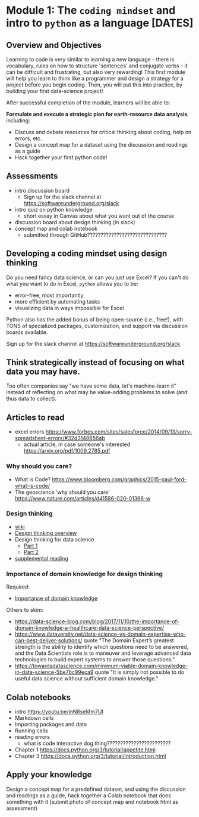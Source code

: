 # Module 1: The `coding mindset` and intro to `python` as a language [DATES]

## Overview and Objectives

Learning to code is very similar to learning a new language - there is vocabulary, rules on how to structure 'sentences' and conjugate verbs - it can be difficult and frustrating, but also very rewarding! This first module will help you learn to think like a programmer and design a strategy for a project before you begin coding. Then, you will put this into practice, by building your first data-science project!

After successful completion of the module, learners will be able to:

**Formulate and execute a strategic plan for earth-resource data analysis**, including:
- Discuss and debate resources for critical thinking about coding, help on errors, etc.
- Design a concept map for a dataset using the discussion and readings as a guide
- Hack together your first python code!

## Assessments
- intro discussion board
  - Sign up for the slack channel at https://softwareunderground.org/slack
- intro quiz on python knowledge
  - short essay in Canvas about what you want out of the course
- discussion board about design thinking (in slack)
- concept map and colab notebook
  - submitted through GitHub??????????????????????????????

## Developing a coding mindset using design thinking

Do you need fancy data science, or can you just use Excel? If you can't do what you want to do in Excel, `python` allows you to be:
- error-free, most importantly
- more efficient by automating tasks
- visualizing data in ways impossible for Excel

Python also has the added bonus of being open-source (i.e., free!), with TONS of specialized packages, customization, and support via discussion boards available.

Sign up for the slack channel at https://softwareunderground.org/slack

## Think strategically instead of focusing on what data you may have.
Too often companies say "we have some data, let's machine-learn it" instead of reflecting on what may be value-adding problems to solve (and thus data to collect).

## Articles to read
- excel errors https://www.forbes.com/sites/salesforce/2014/09/13/sorry-spreadsheet-errors/#32d3148856ab
  - actual article, in case someone's interested https://arxiv.org/pdf/1009.2785.pdf

### Why should you care?
- What is Code? https://www.bloomberg.com/graphics/2015-paul-ford-what-is-code/
- The geoscience 'why should you care' https://www.nature.com/articles/d41586-020-01366-w

### Design thinking
- [wiki](https://en.wikipedia.org/wiki/Design_thinking)
- [Design thinking overview](https://faculty.ai/blog/powering-data-science-with-design-thinking/)
- Design thinking for data science
  - [Part 1](https://www.linkedin.com/pulse/design-thinking-mindset-data-scientist-part-1-michael-taylor/)
  - [Part 2](https://www.linkedin.com/pulse/design-thinking-mindset-data-scientist-part-2-michael-taylor/)
- [supplemental reading](https://www.infoq.com/articles/data-science-organization-framework/)

### Importance of domain knowledge for design thinking
Required:
- [Importance of domain knowledge](https://www.linkedin.com/pulse/role-domain-knowledge-data-science-patrick-bangert/)

Others to skim:
- https://data-science-blog.com/blog/2017/11/10/the-importance-of-domain-knowledge-a-healthcare-data-science-perspective/
- https://www.dataversity.net/data-science-vs-domain-expertise-who-can-best-deliver-solutions/ quote "The Domain Expert’s greatest strength is the ability to identify which questions need to be answered, and the Data Scientists role is to maneuver and leverage advanced data technologies to build expert systems to answer those questions."
- https://towardsdatascience.com/minimum-viable-domain-knowledge-in-data-science-5be7bc99eca9 quote "It is simply not possible to do useful data science without sufficient domain knowledge."

## Colab notebooks
- intro https://youtu.be/inN8seMm7UI
- Markdown cells
- Importing packages and data
- Running cells
- reading errors
  - what is code interactive dog thing????????????????????????
- Chapter 1 https://docs.python.org/3/tutorial/appetite.html
- Chapter 3 https://docs.python.org/3/tutorial/introduction.html

## Apply your knowledge
Design a concept map for a predefined dataset, and using the discussion and readings as a guide, hack together a Colab notebook that does something with it (submit photo of concept map and notebook html as assessment)
